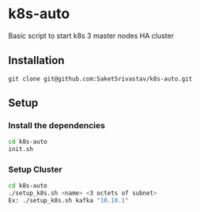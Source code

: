 # k8s-auto
Basic script to start k8s 3 master nodes HA cluster

## Installation

`git clone git@github.com:SaketSrivastav/k8s-auto.git`

## Setup

### Install the dependencies

```bash
cd k8s-auto
init.sh
```
### Setup Cluster
```bash
cd k8s-auto
./setup_k8s.sh <name> <3 octets of subnet>
Ex: ./setup_k8s.sh kafka "10.10.1"
```